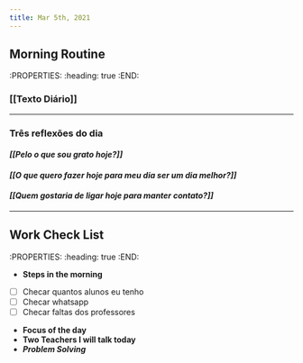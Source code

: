 ```yaml
---
title: Mar 5th, 2021
---
```


## **Morning Routine**
:PROPERTIES:
:heading: true
:END:
### **[[Texto Diário]]**
 ---
### **Três reflexões do dia**
#### _**[[Pelo o que sou grato hoje?]]**_
#### _**[[O que quero fazer hoje para meu dia ser um dia melhor?]]**_
#### _**[[Quem gostaria de ligar hoje para manter contato?]]**_
---
## Work Check List
:PROPERTIES:
:heading: true
:END:
- **Steps in the morning**
- [ ] Checar quantos alunos eu tenho
- [ ] Checar whatsapp
- [ ] Checar faltas dos professores
- **Focus of the day**
- **Two Teachers I will talk today**
- ***Problem Solving***
